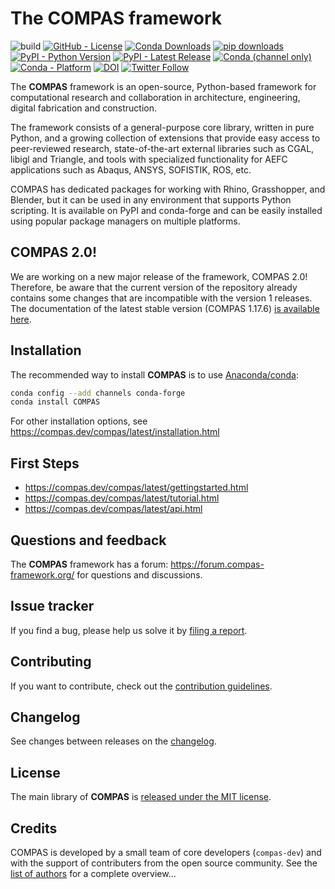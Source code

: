 # The COMPAS framework

![build](https://github.com/compas-dev/compas/workflows/build/badge.svg)
[![GitHub - License](https://img.shields.io/github/license/compas-dev/compas.svg)](https://github.com/compas-dev/compas)
[![Conda Downloads](https://img.shields.io/conda/dn/conda-forge/compas)](https://anaconda.org/conda-forge/compas)
[![pip downloads](https://img.shields.io/pypi/dm/compas)](https://pypi.python.org/project/COMPAS)
[![PyPI - Python Version](https://img.shields.io/pypi/pyversions/COMPAS.svg)](https://pypi.python.org/project/COMPAS)
[![PyPI - Latest Release](https://img.shields.io/pypi/v/COMPAS.svg)](https://pypi.python.org/project/COMPAS)
[![Conda (channel only)](https://img.shields.io/conda/vn/conda-forge/compas)](https://anaconda.org/conda-forge/compas)
[![Conda - Platform](https://img.shields.io/conda/pn/conda-forge/compas)](https://anaconda.org/conda-forge/compas)
[![DOI](https://zenodo.org/badge/104857648.svg)](https://zenodo.org/badge/latestdoi/104857648)
[![Twitter Follow](https://img.shields.io/twitter/follow/compas_dev?style=social)](https://twitter.com/compas_dev)

The **COMPAS** framework is an open-source, Python-based framework for computational research and collaboration in architecture, engineering, digital fabrication and construction.

The framework consists of a general-purpose core library, written in pure Python, and a growing collection of extensions that provide easy access to peer-reviewed research, state-of-the-art external libraries such as CGAL, libigl and Triangle, and tools with specialized functionality for AEFC applications such as Abaqus, ANSYS, SOFISTIK, ROS, etc.

COMPAS has dedicated packages for working with Rhino, Grasshopper, and Blender, but it can be used in any environment that supports Python scripting. It is available on PyPI and conda-forge and can be easily installed using popular package managers on multiple platforms.

## COMPAS 2.0!

We are working on a new major release of the framework, COMPAS 2.0!
Therefore, be aware that the current version of the repository already contains some changes that are incompatible with the version 1 releases.
The documentation of the latest stable version (COMPAS 1.17.6) [is available here](https://compas.dev/compas/1.17.6).

## Installation

The recommended way to install **COMPAS** is to use [Anaconda/conda](https://conda.io/docs/):

```bash
conda config --add channels conda-forge
conda install COMPAS
```

For other installation options, see <https://compas.dev/compas/latest/installation.html>

## First Steps

* <https://compas.dev/compas/latest/gettingstarted.html>
* <https://compas.dev/compas/latest/tutorial.html>
* <https://compas.dev/compas/latest/api.html>

## Questions and feedback

The **COMPAS** framework has a forum: <https://forum.compas-framework.org/>
for questions and discussions.

## Issue tracker

If you find a bug, please help us solve it by [filing a report](https://github.com/compas-dev/compas/issues).

## Contributing

If you want to contribute, check out the [contribution guidelines](https://compas.dev/compas/latest/devguide.html).

## Changelog

See changes between releases on the [changelog](https://compas.dev/compas/latest/changelog.html).

## License

The main library of **COMPAS** is [released under the MIT license](https://compas.dev/compas/latest/license.html).

## Credits

COMPAS is developed by a small team of core developers (`compas-dev`) and with the support of contributers from the open source community.
See the [list of authors](AUTHORS.md) for a complete overview...
